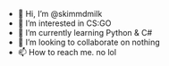 - 👋 Hi, I’m @skimmdmilk
- 👀 I’m interested in CS:GO
- 🌱 I’m currently learning Python & C#
- 💞️ I’m looking to collaborate on nothing
- 📫 How to reach me. no lol

<!---
skimmdmilk/skimmdmilk is a ✨ special ✨ repository because its `README.md` (this file) appears on your GitHub profile.
You can click the Preview link to take a look at your changes.
--->
